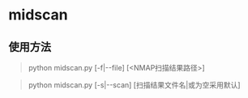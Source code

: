 # midscan

## 使用方法
> python midscan.py [-f|--file] [<NMAP扫描结果路径>]  

> python midscan.py [-s|--scan] [扫描结果文件名|或为空采用默认]  